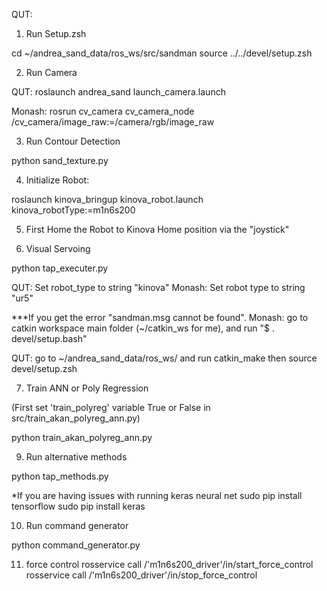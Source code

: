 QUT:

1) Run Setup.zsh

cd ~/andrea_sand_data/ros_ws/src/sandman
source ../../devel/setup.zsh

2) Run Camera

QUT:
roslaunch andrea_sand launch_camera.launch

Monash:
rosrun cv_camera cv_camera_node /cv_camera/image_raw:=/camera/rgb/image_raw

3) Run Contour Detection 

python sand_texture.py

4) Initialize Robot:

roslaunch kinova_bringup kinova_robot.launch kinova_robotType:=m1n6s200

5) First Home the Robot to Kinova Home position via the "joystick"

6) Visual Servoing

python tap_executer.py

QUT: Set robot_type to string "kinova"
Monash: Set robot type to string "ur5"

***If you get the error "sandman.msg cannot be found". 
Monash:
go to catkin workspace main folder (~/catkin_ws for me), and run "$ . devel/setup.bash"

QUT: 
go to ~/andrea_sand_data/ros_ws/ and run catkin_make then source devel/setup.zsh

7) Train ANN or Poly Regression

(First set 'train_polyreg' variable True or False in src/train_akan_polyreg_ann.py)

python train_akan_polyreg_ann.py

9) Run alternative methods

python tap_methods.py

*If you are having issues with running keras neural net
sudo pip install tensorflow
sudo pip install keras

10) Run command generator

python command_generator.py

11) force control
rosservice call /'m1n6s200_driver'/in/start_force_control
rosservice call /'m1n6s200_driver'/in/stop_force_control
